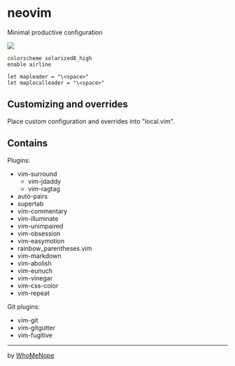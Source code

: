 # neovim
Minimal productive configuration

![](https://raw.github.com/lifepillar/Resources/master/solarized8/solarized8_dark_256.png)

```vim
colorscheme solarized8_high
enable airline

let mapleader = "\<space>"
let maplocalleader = "\<space>"
```

## Customizing and overrides
Place custom configuration and overrides into "local.vim".

## Contains
Plugins:
- vim-surround
  - vim-jdaddy
  - vim-ragtag
- auto-pairs
- supertab
- vim-commentary
- vim-illuminate
- vim-unimpaired
- vim-obsession
- vim-easymotion
- rainbow_parentheses.vim
- vim-markdown
- vim-abolish
- vim-eunuch
- vim-vinegar
- vim-css-color
- vim-repeat

Git plugins:
- vim-git
- vim-gitgutter
- vim-fugitive

---
by [WhoMeNope](https://github.com/whomenope/nvim)

